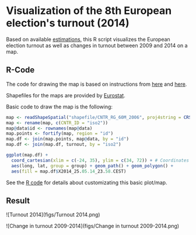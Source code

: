 # Visualization of the 8th European election's turnout (2014)

Based on available [estimations](http://www.results-elections2014.eu/en/turnout.html), this R script visualizes the European election turnout as well as changes in turnout between 2009 and 2014 on a map.

## R-Code

The code for drawing the map is based on instructions from [here](http://f.briatte.org/teaching/ida/100_maps.html) and [here](https://github.com/hadley/ggplot2/wiki/plotting-polygon-shapefiles).

Shapefiles for the maps are provided by [Eurostat](http://epp.eurostat.ec.europa.eu/portal/page/portal/gisco_Geographical_information_maps/popups/references/administrative_units_statistical_units_1).

Basic code to draw the map is the following:

```r
map <- readShapeSpatial("shapefile/CNTR_RG_60M_2006", proj4string = CRS("+proj=longlat"))
map <- rename(map, c(CNTR_ID = "iso2"))
map@data$id <- rownames(map@data)
map.points <- fortify(map, region = "id")
map.df <- join(map.points, map@data, by = "id")
map.df <- join(map.df, turnout, by = "iso2")

ggplot(map.df) +
  coord_cartesian(xlim = c(-24, 35), ylim = c(34, 72)) + # Coordinates for the EU
  aes(long, lat, group = group) + geom_path() + geom_polygon() +
  aes(fill = map.df$X2014_25.05.14_23.58.CEST)
```

See the [R code](https://github.com/n-klotz/European-Election-Turnout-Visualization-2014/blob/master/Vote%20Turnout%20EP%202014.R) for details about customizating this basic plot/map.

## Result

![Turnout 2014](figs/Turnout 2014.png)

![Change in turnout 2009-2014](figs/Change in turnout 2009-2014.png)
